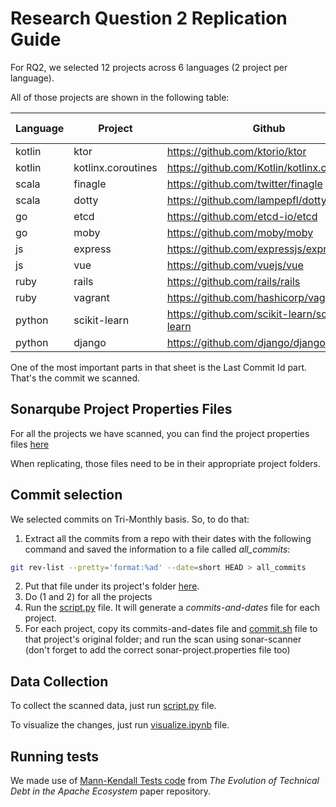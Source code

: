 # Research Question 2 Replication Guide

For RQ2, we selected 12 projects across 6 languages (2 project per language). 

All of those projects are shown in the following table:

|Language|Project           |Github                                      |Last Commit Id|
|--------|------------------|--------------------------------------------|--------------|
|kotlin  |ktor              |https://github.com/ktorio/ktor              |e425a2885     |
|kotlin  |kotlinx.coroutines|https://github.com/Kotlin/kotlinx.coroutines|b7e08b8f      |
|scala   |finagle           |https://github.com/twitter/finagle          |e02495aa6     |
|scala   |dotty             |https://github.com/lampepfl/dotty           |b44cafa3cf    |
|go      |etcd              |https://github.com/etcd-io/etcd             |7f97dfd45     |
|go      |moby              |https://github.com/moby/moby                |68bec0fcf7    |
|js      |express           |https://github.com/expressjs/express        |50893685      |
|js      |vue               |https://github.com/vuejs/vue                |0948d999      |
|ruby    |rails             |https://github.com/rails/rails              |2b1b75e9ff    |
|ruby    |vagrant           |https://github.com/hashicorp/vagrant        |22795b161     |
|python  |scikit-learn      |https://github.com/scikit-learn/scikit-learn|b1d686d07     |
|python  |django            |https://github.com/django/django            |e4430f22c8    |


One of the most important parts in that sheet is the Last Commit Id part. That's the commit we scanned.

## Sonarqube Project Properties Files

For all the projects we have scanned, you can find the project properties files [here](./sonarqube/sonar-project-properties-files/rq1)

When replicating, those files need to be in their appropriate project folders.

## Commit selection

We selected commits on Tri-Monthly basis. So, to do that: 

1. Extract all the commits from a repo with their dates with the following command and saved the information to a file called _all\_commits_:
```bash
git rev-list --pretty='format:%ad' --date=short HEAD > all_commits
```
2. Put that file under its project's folder [here](./scripts/evolution-commit-selector).
3. Do (1 and 2) for all the projects
4. Run the [script.py](./scripts/evolution-commit-selector/script.py) file. It will generate a _commits-and-dates_ file for each project.
5. For each project, copy its commits-and-dates file and [commit.sh](./scripts/evolution-commit-selector/commit.sh) file to that project's original folder; and run the scan using sonar-scanner (don't forget to add the correct sonar-project.properties file too)

## Data Collection

To collect the scanned data, just run [script.py](./scripts/evolution-data-collection/script.py) file.

To visualize the changes, just run [visualize.ipynb](./scripts/evolution-data-collection/visualize.ipynb) file.

## Running tests

We made use of [Mann-Kendall Tests code](https://github.com/digeo/evolution-of-td-in-apache/blob/master/perform_mktests.py) from _The Evolution of Technical Debt in the Apache Ecosystem_ paper repository.

